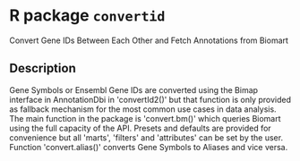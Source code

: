 # R package `convertid`
Convert Gene IDs Between Each Other and Fetch Annotations from Biomart

## Description
Gene Symbols or Ensembl Gene IDs are converted using the Bimap interface in AnnotationDbi in 'convertId2()' but that function is only provided as fallback mechanism for the most common use cases in data analysis. The main function in the package is 'convert.bm()' which queries Biomart using the full capacity of the API. Presets and defaults are provided for convenience but all 'marts', 'filters' and 'attributes' can be set by the user. Function 'convert.alias()' converts Gene Symbols to Aliases and vice versa.
